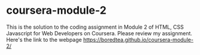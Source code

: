 # coursera-module-2

This is the solution to the coding assignment in Module 2 of HTML, CSS Javascript for Web Developers on Coursera. Please review my assignment. Here's the link to the webpage https://boredtea.github.io/coursera-module-2/
